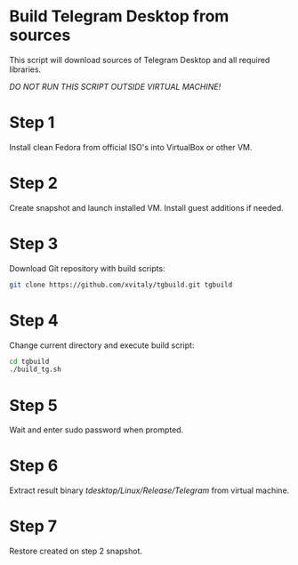 # Build Telegram Desktop from sources
This script will download sources of Telegram Desktop and all required libraries.

*DO NOT RUN THIS SCRIPT OUTSIDE VIRTUAL MACHINE!*

Step 1
========
Install clean Fedora from official ISO's into VirtualBox or other VM.

Step 2
========
Create snapshot and launch installed VM. Install guest additions if needed.

Step 3
========
Download Git repository with build scripts:
```bash
git clone https://github.com/xvitaly/tgbuild.git tgbuild
```

Step 4
========
Change current directory and execute build script:
```bash
cd tgbuild
./build_tg.sh
```

Step 5
========
Wait and enter sudo password when prompted.

Step 6
========
Extract result binary *tdesktop/Linux/Release/Telegram* from virtual machine.

Step 7
========
Restore created on step 2 snapshot.
